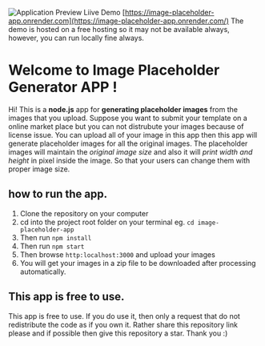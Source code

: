 ![Application Preview](https://techydevs.com/demos/preview.png)
Liive Demo [https://image-placeholder-app.onrender.com](https://image-placeholder-app.onrender.com/)
The demo is hosted on a free hosting so it may not be available always, however, you can run locally fine always.
# Welcome to Image Placeholder Generator APP !

Hi! This is a **node.js** app for **generating placeholder images** from the images that you upload. Suppose you want to submit your template on a online market place but you can not distrubute your images because of license issue. You can upload all of your image in this app then this app will generate placeholder images for all the original images. The placeholder images will maintain the *original image size* and also it will *print width and height* in pixel inside the image. So that your users can change them with proper image size.

## how to run the app.
1. Clone the repository on your computer
2. cd into the project root folder on your terminal eg. `cd image-placeholder-app`
3. Then run `npm install`
4. Then run `npm start`
5. Then browse `http:localhost:3000` and upload your images
6. You will get your images in a zip file to be downloaded after processing automatically.


## This app is free to use.
This app is free to use. If you do use it, then only a request that do not redistribute the code as if you own it. Rather share this repository link please and if possible then give this repository a star. Thank you :)
